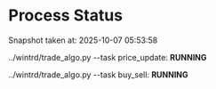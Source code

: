 # Process Status

Snapshot taken at: 2025-10-07 05:53:58

../wintrd/trade_algo.py --task price_update: **RUNNING**

../wintrd/trade_algo.py --task buy_sell: **RUNNING**

